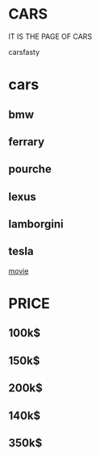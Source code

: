 # CARS
IT IS THE PAGE OF CARS
<!DOCTYPE html>
<html lang="en">
<head>
    <meta charset="UTF-8">
    <meta name="viewport" content="width=device-width, initial-scale=1.0">
    <title>the most expensive cars</title>
    <link rel="stylesheet" href="cars.css">
    <script src="cars.js"></script>
</head>
<body>
    <p>carsfasty</p>
    <h1>cars</h1>
    <div>
    <h2>bmw</h2>
    <h2>ferrary</h2>
    <h2>pourche</h2>
    <h2>lexus</h2>
    <h2>lamborgini</h2>
    <h2>tesla</h2>
    </div>
    <a href="https://www.youtube.com/watch?v=tImGLs145F4">movie</a>
    <br />
    <h1>PRICE</h1>
    <h2>100k$</h2>
    <h2>150k$</h2>
    <h2>200k$</h2>
    <h2>140k$</h2>
    <h2>350k$</h2>
    
</body>
</html>
